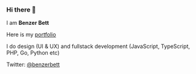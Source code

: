 ### Hi there 👋
I am **Benzer Bett**

Here is my [portfolio](https://benzerbett.github.io)

I do design (UI & UX) and fullstack development (JavaScript, TypeScript, PHP, Go, Python etc)

Twitter: [@benzerbett](https://twitter.com/benzerbett)

<!--

![](https://github-readme-stats.vercel.app/api?username=benzerbett&show_icons=true&theme=dracula)

**benzerbett/benzerbett** is a ✨ _special_ ✨ repository because its `README.md` (this file) appears on your GitHub profile.

Here are some ideas to get you started:

- 🔭 I’m currently working on ...
- 🌱 I’m currently learning ...
- 👯 I’m looking to collaborate on ...
- 🤔 I’m looking for help with ...
- 💬 Ask me about ...
- 📫 How to reach me: ...
- 😄 Pronouns: ...
- ⚡ Fun fact: ...
-->
